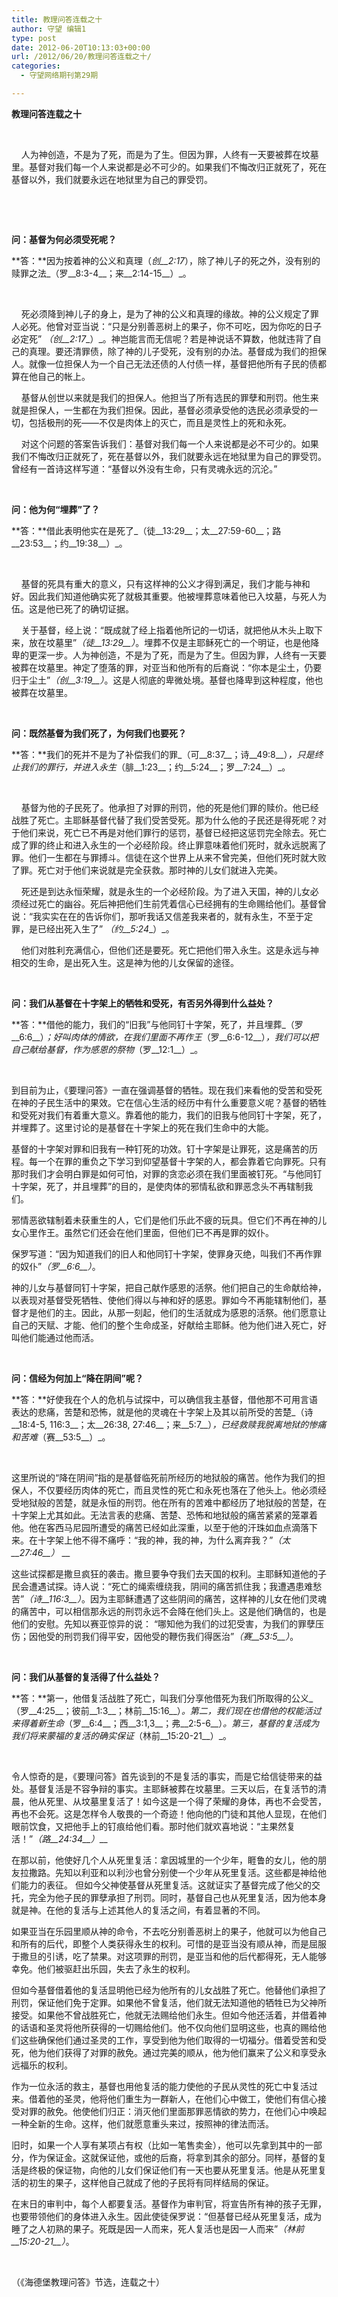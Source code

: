 ```yaml
---
title: 教理问答连载之十
author: 守望 编辑1
type: post
date: 2012-06-20T10:13:03+00:00
url: /2012/06/20/教理问答连载之十/
categories:
  - 守望网络期刊第29期

---
```

<!--more-->

**教理问答连载之十**

   

    人为神创造，不是为了死，而是为了生。但因为罪，人终有一天要被葬在坟墓里。基督对我们每一个人来说都是必不可少的。如果我们不悔改归正就死了，死在基督以外，我们就要永远在地狱里为自己的罪受罚。

&nbsp;

&nbsp;

**问：基督为何必须受死呢？**

**答：**因为按着神的公义和真理（_创__2:17_），除了神儿子的死之外，没有别的赎罪之法_（罗__8:3-4__；来__2:14-15__）_。

&nbsp;

    死必须降到神儿子的身上，是为了神的公义和真理的缘故。神的公义规定了罪人必死。他曾对亚当说：“只是分别善恶树上的果子，你不可吃，因为你吃的日子必定死” _（创__2:17__）_。神岂能言而无信呢？若是神说话不算数，他就违背了自己的真理。要还清罪债，除了神的儿子受死，没有别的办法。基督成为我们的担保人。就像一位担保人为一个自己无法还债的人付债一样，基督把他所有子民的债都算在他自己的帐上。

    基督从创世以来就是我们的担保人。他担当了所有选民的罪孽和刑罚。他生来就是担保人，一生都在为我们担保。因此，基督必须承受他的选民必须承受的一切，包括极刑的死——不仅是肉体上的灭亡，而且是灵性上的死和永死。

    对这个问题的答案告诉我们：基督对我们每一个人来说都是必不可少的。如果我们不悔改归正就死了，死在基督以外，我们就要永远在地狱里为自己的罪受罚。曾经有一首诗这样写道：“基督以外没有生命，只有灵魂永远的沉沦。”

&nbsp;

**问：他为何“埋葬”了？**

**答：**借此表明他实在是死了_（徒__13:29__；太__27:59-60__；路__23:53__；约__19:38__）_。

&nbsp;

    基督的死具有重大的意义，只有这样神的公义才得到满足，我们才能与神和好。因此我们知道他确实死了就极其重要。他被埋葬意味着他已入坟墓，与死人为伍。这是他已死了的确切证据。

    关于基督，经上说：“既成就了经上指着他所记的一切话，就把他从木头上取下来，放在坟墓里”_（徒__13:29__）_。埋葬不仅是主耶稣死亡的一个明证，也是他降卑的更深一步。人为神创造，不是为了死，而是为了生。但因为罪，人终有一天要被葬在坟墓里。神定了堕落的罪，对亚当和他所有的后裔说：“你本是尘土，仍要归于尘土”_（创__3:19__）_。这是人彻底的卑微处境。基督也降卑到这种程度，他也被葬在坟墓里。

&nbsp;

**问：既然基督为我们死了，为何我们也要死？**

**答：**我们的死并不是为了补偿我们的罪_（可__8:37__；诗__49:8__）_，只是终止我们的罪行，并进入永生_（腓__1:23__；约__5:24__；罗__7:24__）_。

&nbsp;

    基督为他的子民死了。他承担了对罪的刑罚，他的死是他们罪的赎价。他已经战胜了死亡。主耶稣基督代替了我们受苦受死。那为什么他的子民还是得死呢？对于他们来说，死亡已不再是对他们罪行的惩罚，基督已经把这惩罚完全除去。死亡成了罪的终止和进入永生的一个必经阶段。终止罪意味着他们死时，就永远脱离了罪。他们一生都在与罪搏斗。信徒在这个世界上从来不曾完美，但他们死时就大败了罪。死亡对于他们来说就是完全获救。那时神的儿女们就进入完美。

    死还是到达永恒荣耀，就是永生的一个必经阶段。为了进入天国，神的儿女必须经过死亡的幽谷。死后神把他们生前凭着信心已经拥有的生命赐给他们。基督曾说：“我实实在在的告诉你们，那听我话又信差我来者的，就有永生，不至于定罪，是已经出死入生了” _（约__5:24__）_。

    他们对胜利充满信心，但他们还是要死。死亡把他们带入永生。这是永远与神相交的生命，是出死入生。这是神为他的儿女保留的途径。

&nbsp;

**问：我们从基督在十字架上的牺牲和受死，有否另外得到什么益处？**

**答：**借他的能力，我们的“旧我”与他同钉十字架，死了，并且埋葬_（罗__6:6__）_；好叫肉体的情欲，在我们里面不再作王_（罗__6:6-12__）_，我们可以把自己献给基督，作为感恩的祭物_（罗__12:1__）_。

&nbsp;

到目前为止，《要理问答》一直在强调基督的牺牲。现在我们来看他的受苦和受死在神的子民生活中的果效。它在信心生活的经历中有什么重要意义呢？基督的牺牲和受死对我们有着重大意义。靠着他的能力，我们的旧我与他同钉十字架，死了，并埋葬了。这里讨论的是基督在十字架上的死在我们生命中的大能。

基督的十字架对罪和旧我有一种钉死的功效。钉十字架是让罪死，这是痛苦的历程。每一个在罪的重负之下学习到仰望基督十字架的人，都会靠着它向罪死。只有那时我们才会明白罪是如何可怕，对罪的贪恋必须在我们里面被钉死。“与他同钉十字架，死了，并且埋葬”的目的，是使肉体的邪情私欲和罪恶念头不再辖制我们。

邪情恶欲辖制着未获重生的人，它们是他们乐此不疲的玩具。但它们不再在神的儿女心里作王。虽然它们还会在他们里面，但他们已不再是罪的奴仆。

保罗写道：“因为知道我们的旧人和他同钉十字架，使罪身灭绝，叫我们不再作罪的奴仆”_（罗__6:6__）_。

神的儿女与基督同钉十字架，把自己献作感恩的活祭。他们把自己的生命献给神，以表现对基督受死牺牲、使他们得以与神和好的感恩。罪如今不再能辖制他们，基督才是他们的主。因此，从那一刻起，他们的生活就成为感恩的活祭。他们愿意让自己的天赋、才能、他们的整个生命成圣，好献给主耶稣。他为他们进入死亡，好叫他们能通过他而活。

&nbsp;

**问：信经为何加上“降在阴间”呢？**

**答：**好使我在个人的危机与试探中，可以确信我主基督，借他那不可用言语表达的悲痛，苦楚和恐怖，就是他的灵魂在十字架上及其以前所受的苦楚_（诗__18:4-5, 116:3__；太__26:38, 27:46__；来__5:7__）_，已经救赎我脱离地狱的惨痛和苦难_（赛__53:5__）_。

&nbsp;

这里所说的“降在阴间”指的是基督临死前所经历的地狱般的痛苦。他作为我们的担保人，不仅要经历肉体的死亡，而且灵性的死亡和永死也落在了他头上。他必须经受地狱般的苦楚，就是永恒的刑罚。他在所有的苦难中都经历了地狱般的苦楚，在十字架上尤其如此。无法言表的悲痛、苦楚、恐怖和地狱般的痛苦紧紧的笼罩着他。他在客西马尼园所遭受的痛苦已经如此深重，以至于他的汗珠如血点滴落下来。在十字架上他不得不痛呼：“我的神，我的神，为什么离弃我？”_（太__27:46__）_ __

这些试探都是撒旦疯狂的袭击。撒旦要争夺我们去天国的权利。主耶稣知道他的子民会遭遇试探。诗人说：“死亡的绳索缠绕我，阴间的痛苦抓住我；我遭遇患难愁苦”_（诗__116:3__）_。因为主耶稣遭遇了这些阴间的痛苦，这样神的儿女在他们灵魂的痛苦中，可以相信那永远的刑罚永远不会降在他们头上。这是他们确信的，也是他们的安慰。先知以赛亚惊异的说： “哪知他为我们的过犯受害，为我们的罪孽压伤；因他受的刑罚我们得平安，因他受的鞭伤我们得医治”_（赛__53:5__）_。

&nbsp;

**问：我们从基督的复活得了什么益处？**

**答：**第一，他借复活战胜了死亡，叫我们分享他借死为我们所取得的公义_（罗__4:25__；彼前__1:3__；林前__15:16__）_。第二，我们现在也借他的权能活过来得着新生命_（罗__6:4__；西__3:1,3__；弗__2:5-6__）_。第三，基督的复活成为我们将来蒙福的复活的确实保证_（林前__15:20-21__）_。

&nbsp;

令人惊奇的是，《要理问答》首先谈到的不是复活的事实，而是它给信徒带来的益处。基督复活是不容争辩的事实。主耶稣被葬在坟墓里。三天以后，在复活节的清晨，他从死里、从坟墓里复活了！如今这是一个得了荣耀的身体，再也不会受苦，再也不会死。这是怎样令人敬畏的一个奇迹！他向他的门徒和其他人显现，在他们眼前饮食，又把他手上的钉痕给他们看。那时他们就欢喜地说：“主果然复活！”_（路__24:34__）___

在那以前，他使好几个人从死里复活：拿因城里的一个少年，睚鲁的女儿，他的朋友拉撒路。先知以利亚和以利沙也曾分别使一个少年从死里复活。这些都是神给他们能力的表征。 但如今父神使基督从死里复活。这就证实了基督完成了他父的交托，完全为他子民的罪孽承担了刑罚。同时，基督自己也从死里复活，因为他本身就是神。在他的复活与上述其他人的复活之间，有着显著的不同。

如果亚当在乐园里顺从神的命令，不去吃分别善恶树上的果子，他就可以为他自己和所有的后代，即整个人类获得永生的权利。可惜的是亚当没有顺从神，而是屈服于撒旦的引诱，吃了禁果。对这项罪的刑罚，是亚当和他的后代都得死，无人能够幸免。他们被驱赶出乐园，失去了永生的权利。

但如今基督借着他的复活显明他已经为他所有的儿女战胜了死亡。他替他们承担了刑罚，保证他们免于定罪。如果他不曾复活，他们就无法知道他的牺牲已为父神所接受。如果他不曾战胜死亡，他就无法赐给他们永生。但如今他还活着，并借着神的话语和圣灵将他所获得的一切赐给他们。他不仅向他们显明这些，也真的赐给他们这些确保他们通过圣灵的工作，享受到他为他们取得的一切福分。借着受苦和受死，他为他们获得了对罪的赦免。通过完美的顺从，他为他们赢来了公义和享受永远福乐的权利。

作为一位永活的救主，基督也用他复活的能力使他的子民从灵性的死亡中复活过来。借着他的圣灵，他将他们重生为一群新人，在他们心中做工，使他们有信心接受对罪的赦免。他使他们归正：消灭他们里面那罪恶情欲的势力，在他们心中唤起一种全新的生命。这样，他们就愿意重头来过，按照神的律法而活。

旧时，如果一个人享有某项占有权（比如一笔售卖金），他可以先拿到其中的一部分，作为保证金。这就保证他，或他的后裔，将拿到其余的部分。同样，基督的复活是终极的保证物，向他的儿女们保证他们有一天也要从死里复活。他是从死里复活的初生的果子，这样他自己就成了他的子民将有同样结局的保证。

在末日的审判中，每个人都要复活。基督作为审判官，将宣告所有神的孩子无罪，也要带领他们的身体进入永生。因此使徒保罗说：“但基督已经从死里复活，成为睡了之人初熟的果子。死既是因一人而来，死人复活也是因一人而来”_（林前__15:20-21__）_。

&nbsp;

（《海德堡教理问答》节选，连载之十）